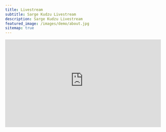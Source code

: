 ```yaml
---
title: Livestream   
subtitle: Sarge Kudzu Livestream
description: Sarge Kudzu Livestream
featured_image: /images/demo/about.jpg
sitemap: true
---
```

<div style="position: relative; padding-top: 56.25%;">
  <iframe
    src="https://customer-61ssaxloljqw0xbl.cloudflarestream.com/d433cf15da5367734ec9ff9e28c755cc/iframe"
    style="border: none; position: absolute; top: 0; left: 0; height: 100%; width: 100%;"
    allow="accelerometer; gyroscope; autoplay; encrypted-media; picture-in-picture;"
    allowfullscreen="true"
  ></iframe>
</div>
